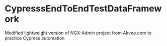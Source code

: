 # CypresssEndToEndTestDataFramework
Modified lightweight version of NGX-Admin project from Akveo.com to practice Cypress automation
